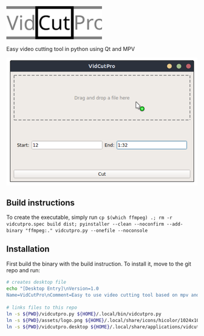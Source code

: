 <img src="./assets/logo.svg" alt="logo" width="50%">

Easy video cutting tool in python using Qt and MPV

![screenshot](./assets/screenshot.png)

## Build instructions

To create the executable, simply run `cp $(which ffmpeg) .; rm -r vidcutpro.spec build dist; pyinstaller --clean --noconfirm --add-binary "ffmpeg:." vidcutpro.py --onefile --noconsole`

## Installation

First build the binary with the build instruction. To install it, move to the git repo and run:

``` bash
# creates desktop file
echo "[Desktop Entry]\nVersion=1.0
Name=VidCutPro\nComment=Easy to use video cutting tool based on mpv and ffmpeg\nExec=${HOME}/.local/bin/vidcutpro.py\nIcon=${HOME}/.local/share/icons/hicolor/1024x1024/apps/vidcutpro.png\nTerminal=false\nType=Application\nCategories=Utility;" > vidcutpro.desktop

# links files to this repo
ln -s ${PWD}/vidcutpro.py ${HOME}/.local/bin/vidcutpro.py
ln -s ${PWD}/assets/logo.png ${HOME}/.local/share/icons/hicolor/1024x1024/apps/vidcutpro.png
ln -s ${PWD}/vidcutpro.desktop ${HOME}/.local/share/applications/vidcutpro.desktop
```
